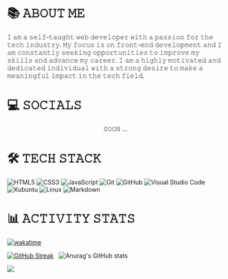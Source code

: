 # 📚 𝙰𝙱𝙾𝚄𝚃 𝙼𝙴

𝙸 𝚊𝚖 𝚊 𝚜𝚎𝚕𝚏-𝚝𝚊𝚞𝚐𝚑𝚝 𝚠𝚎𝚋 𝚍𝚎𝚟𝚎𝚕𝚘𝚙𝚎𝚛 𝚠𝚒𝚝𝚑 𝚊 𝚙𝚊𝚜𝚜𝚒𝚘𝚗 𝚏𝚘𝚛 𝚝𝚑𝚎 𝚝𝚎𝚌𝚑 𝚒𝚗𝚍𝚞𝚜𝚝𝚛𝚢. 𝙼𝚢 𝚏𝚘𝚌𝚞𝚜 𝚒𝚜 𝚘𝚗 𝚏𝚛𝚘𝚗𝚝-𝚎𝚗𝚍 𝚍𝚎𝚟𝚎𝚕𝚘𝚙𝚖𝚎𝚗𝚝 𝚊𝚗𝚍 𝙸 𝚊𝚖 𝚌𝚘𝚗𝚜𝚝𝚊𝚗𝚝𝚕𝚢 𝚜𝚎𝚎𝚔𝚒𝚗𝚐 𝚘𝚙𝚙𝚘𝚛𝚝𝚞𝚗𝚒𝚝𝚒𝚎𝚜 𝚝𝚘 𝚒𝚖𝚙𝚛𝚘𝚟𝚎 𝚖𝚢 𝚜𝚔𝚒𝚕𝚕𝚜 𝚊𝚗𝚍 𝚊𝚍𝚟𝚊𝚗𝚌𝚎 𝚖𝚢 𝚌𝚊𝚛𝚎𝚎𝚛. 𝙸 𝚊𝚖 𝚊 𝚑𝚒𝚐𝚑𝚕𝚢 𝚖𝚘𝚝𝚒𝚟𝚊𝚝𝚎𝚍 𝚊𝚗𝚍 𝚍𝚎𝚍𝚒𝚌𝚊𝚝𝚎𝚍 𝚒𝚗𝚍𝚒𝚟𝚒𝚍𝚞𝚊𝚕 𝚠𝚒𝚝𝚑 𝚊 𝚜𝚝𝚛𝚘𝚗𝚐 𝚍𝚎𝚜𝚒𝚛𝚎 𝚝𝚘 𝚖𝚊𝚔𝚎 𝚊 𝚖𝚎𝚊𝚗𝚒𝚗𝚐𝚏𝚞𝚕 𝚒𝚖𝚙𝚊𝚌𝚝 𝚒𝚗 𝚝𝚑𝚎 𝚝𝚎𝚌𝚑 𝚏𝚒𝚎𝚕𝚍.

# 💻 𝚂𝙾𝙲𝙸𝙰𝙻𝚂

<p align="center">𝚂𝙾𝙾𝙽 ...</p>

# 🛠️ 𝚃𝙴𝙲𝙷 𝚂𝚃𝙰𝙲𝙺

![HTML5](https://img.shields.io/badge/html5-%23E34F26.svg?style=for-the-badge&logo=html5&logoColor=white)
![CSS3](https://img.shields.io/badge/css3-%231572B6.svg?style=for-the-badge&logo=css3&logoColor=white)
![JavaScript](https://img.shields.io/badge/javascript-%23323330.svg?style=for-the-badge&logo=javascript&logoColor=%23F7DF1E)
![Git](https://img.shields.io/badge/git-%23F05033.svg?style=for-the-badge&logo=git&logoColor=white)
![GitHub](https://img.shields.io/badge/github-%23121011.svg?style=for-the-badge&logo=github&logoColor=white)
![Visual Studio Code](https://img.shields.io/badge/Visual%20Studio%20Code-0078d7.svg?style=for-the-badge&logo=visual-studio-code&logoColor=white)
![Kubuntu](https://img.shields.io/badge/-KUbuntu-%230079C1?style=for-the-badge&logo=kubuntu&logoColor=white)
![Linux](https://img.shields.io/badge/Linux-FCC624?style=for-the-badge&logo=linux&logoColor=black)
![Markdown](https://img.shields.io/badge/markdown-%23000000.svg?style=for-the-badge&logo=markdown&logoColor=white)

# 📊 𝙰𝙲𝚃𝙸𝚅𝙸𝚃𝚈 𝚂𝚃𝙰𝚃𝚂
[![wakatime](https://wakatime.com/badge/user/35d8130b-79af-4ad2-b20f-17deae23f3d9.svg)](https://wakatime.com/@35d8130b-79af-4ad2-b20f-17deae23f3d9)


[![GitHub Streak](https://streak-stats.demolab.com?user=Yushi5058&theme=tokyonight)](https://git.io/streak-stats)&nbsp;&nbsp;
![Anurag's GitHub stats](https://github-readme-stats.vercel.app/api?username=yushi5058&show_icons=true&theme=tokyonight&align=right)


[![](https://visitcount.itsvg.in/api?id=Yushi5058&label=Profile%20Views&color=6&icon=0&pretty=false)](https://visitcount.itsvg.in)




